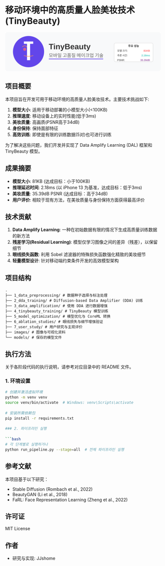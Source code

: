 # 移动环境中的高质量人脸美妆技术 (TinyBeauty)

![TinyBeauty 로고](images/tinybeauty_logo.svg)

## 项目概要

本项目旨在开发可用于移动环境的高质量人脸美妆技术。主要技术挑战如下:

1. **模型大小**: 适用于移动部署的小模型大小(<100KB)
2. **推理速度**: 移动设备上的实时性能(低于3ms)
3. **美妆质量**: 高画质(PSNR高于34dB)
4. **身份保持**: 保持面部特征
5. **高效训练**: 即使是有限的训练数据(5对)也可进行训练

为了解决这些问题，我们开发并实现了 Data Amplify Learning (DAL) 框架和 TinyBeauty 模型。

## 成果摘要

- **模型大小**: 81KB (达成目标：小于100KB)
- **推理延迟时间**: 2.18ms (以 iPhone 13 为基准，达成目标：低于3ms)
- **美妆质量**: 35.39dB PSNR (达成目标：高于34dB)
- **用户评价**: 相较于现有方法，在美妆质量与身份保持方面获得最高评价

## 技术贡献

1. **Data Amplify Learning**: 一种在初始数据有限的情况下生成高质量训练数据的新方法
2. **残差学习(Residual Learning)**: 模型仅学习图像之间的差异（残差），以保留细节
3. **眼线损失函数**: 利用 Sobel 滤波器的特殊损失函数强化精致的美妆细节
4. **轻量模型设计**: 针对移动端约束条件开发的高效模型架构

## 项目结构



```
.
├── 1_data_preprocessing/ # 数据种子选择与标注处理
├── 2_dda_training/ # Diffusion-based Data Amplifier (DDA) 训练
├── 3_data_amplification/ # 使用 DDA 进行数据增强
├── 4_tinybeauty_training/ # TinyBeauty 模型训练
├── 5_model_optimization/ # 模型优化与 CoreML 转换
├── 6_ablation_studies/ # 眼线损失与细节增强验证
├── 7_user_study/ # 用户研究与主观评价
├── images/ # 图像与可视化资料
└── models/ # 保存的模型文件
```

## 执行方法

关于各阶段代码的执行说明，请参考对应目录中的 README 文件。

### 1. 环境设置

```bash
# 创建并激活虚拟环境
python -m venv venv
source venv/bin/activate  # Windows: venv\Scripts\activate

# 安装所需依赖包
pip install -r requirements.txt

### 2. 파이프라인 실행

```bash
# 각 단계별로 실행하거나
python run_pipeline.py --stage=all  # 전체 파이프라인 실행
```

## 参考文献

本项目基于以下研究：

- Stable Diffusion (Rombach et al., 2022)
- BeautyGAN (Li et al., 2018)
- FaRL: Face Representation Learning (Zheng et al., 2022)

## 许可证

MIT License

## 作者

- 研究与实现: JJshome
